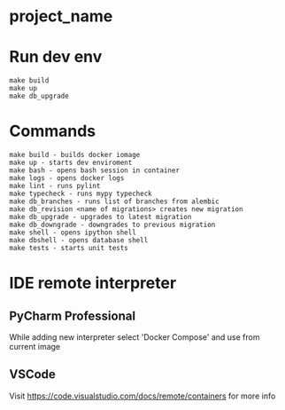 # project_name

# Run dev env
```shell script
make build
make up
make db_upgrade
```

# Commands

```shell script
make build - builds docker iomage
make up - starts dev enviroment
make bash - opens bash session in container
make logs - opens docker logs
make lint - runs pylint
make typecheck - runs mypy typecheck
make db_branches - runs list of branches from alembic
make db_revision <name of migrations> creates new migration
make db_upgrade - upgrades to latest migration
make db_downgrade - downgrades to previous migration
make shell - opens ipython shell
make dbshell - opens database shell
make tests - starts unit tests
```


# IDE remote interpreter

## PyCharm Professional
While adding new interpreter select 'Docker Compose' and use from current image

## VSCode
Visit https://code.visualstudio.com/docs/remote/containers for more info
